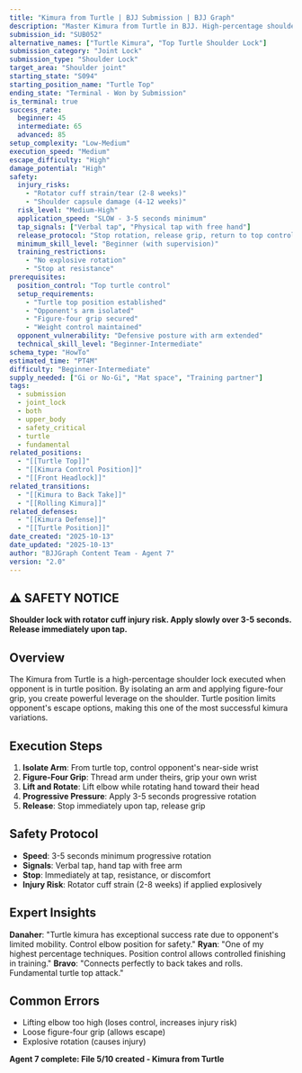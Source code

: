 ```yaml
---
title: "Kimura from Turtle | BJJ Submission | BJJ Graph"
description: "Master Kimura from Turtle in BJJ. High-percentage shoulder lock from turtle top position. Success: Beginner 45%, Intermediate 65%, Advanced 85%."
submission_id: "SUB052"
alternative_names: ["Turtle Kimura", "Top Turtle Shoulder Lock"]
submission_category: "Joint Lock"
submission_type: "Shoulder Lock"
target_area: "Shoulder joint"
starting_state: "S094"
starting_position_name: "Turtle Top"
ending_state: "Terminal - Won by Submission"
is_terminal: true
success_rate:
  beginner: 45
  intermediate: 65
  advanced: 85
setup_complexity: "Low-Medium"
execution_speed: "Medium"
escape_difficulty: "High"
damage_potential: "High"
safety:
  injury_risks:
    - "Rotator cuff strain/tear (2-8 weeks)"
    - "Shoulder capsule damage (4-12 weeks)"
  risk_level: "Medium-High"
  application_speed: "SLOW - 3-5 seconds minimum"
  tap_signals: ["Verbal tap", "Physical tap with free hand"]
  release_protocol: "Stop rotation, release grip, return to top control"
  minimum_skill_level: "Beginner (with supervision)"
  training_restrictions:
    - "No explosive rotation"
    - "Stop at resistance"
prerequisites:
  position_control: "Top turtle control"
  setup_requirements:
    - "Turtle top position established"
    - "Opponent's arm isolated"
    - "Figure-four grip secured"
    - "Weight control maintained"
  opponent_vulnerability: "Defensive posture with arm extended"
  technical_skill_level: "Beginner-Intermediate"
schema_type: "HowTo"
estimated_time: "PT4M"
difficulty: "Beginner-Intermediate"
supply_needed: ["Gi or No-Gi", "Mat space", "Training partner"]
tags:
  - submission
  - joint_lock
  - both
  - upper_body
  - safety_critical
  - turtle
  - fundamental
related_positions:
  - "[[Turtle Top]]"
  - "[[Kimura Control Position]]"
  - "[[Front Headlock]]"
related_transitions:
  - "[[Kimura to Back Take]]"
  - "[[Rolling Kimura]]"
related_defenses:
  - "[[Kimura Defense]]"
  - "[[Turtle Position]]"
date_created: "2025-10-13"
date_updated: "2025-10-13"
author: "BJJGraph Content Team - Agent 7"
version: "2.0"
---
```


## ⚠️ SAFETY NOTICE
**Shoulder lock with rotator cuff injury risk. Apply slowly over 3-5 seconds. Release immediately upon tap.**

## Overview
The Kimura from Turtle is a high-percentage shoulder lock executed when opponent is in turtle position. By isolating an arm and applying figure-four grip, you create powerful leverage on the shoulder. Turtle position limits opponent's escape options, making this one of the most successful kimura variations.

## Execution Steps
1. **Isolate Arm**: From turtle top, control opponent's near-side wrist
2. **Figure-Four Grip**: Thread arm under theirs, grip your own wrist
3. **Lift and Rotate**: Lift elbow while rotating hand toward their head
4. **Progressive Pressure**: Apply 3-5 seconds progressive rotation
5. **Release**: Stop immediately upon tap, release grip

## Safety Protocol
- **Speed**: 3-5 seconds minimum progressive rotation
- **Signals**: Verbal tap, hand tap with free arm
- **Stop**: Immediately at tap, resistance, or discomfort
- **Injury Risk**: Rotator cuff strain (2-8 weeks) if applied explosively

## Expert Insights
**Danaher**: "Turtle kimura has exceptional success rate due to opponent's limited mobility. Control elbow position for safety."
**Ryan**: "One of my highest percentage techniques. Position control allows controlled finishing in training."
**Bravo**: "Connects perfectly to back takes and rolls. Fundamental turtle top attack."

## Common Errors
- Lifting elbow too high (loses control, increases injury risk)
- Loose figure-four grip (allows escape)
- Explosive rotation (causes injury)

**Agent 7 complete: File 5/10 created - Kimura from Turtle**
